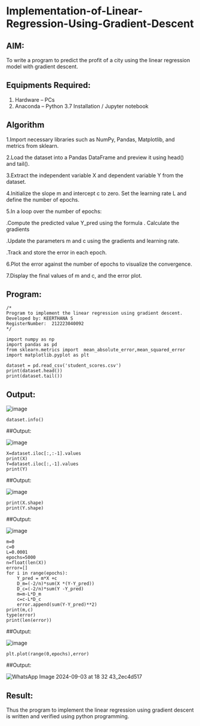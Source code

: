 # Implementation-of-Linear-Regression-Using-Gradient-Descent

## AIM:
To write a program to predict the profit of a city using the linear regression model with gradient descent.

## Equipments Required:
1. Hardware – PCs
2. Anaconda – Python 3.7 Installation / Jupyter notebook

## Algorithm
1.Import necessary libraries such as NumPy, Pandas, Matplotlib, and metrics from sklearn.

2.Load the dataset into a Pandas DataFrame and preview it using head() and tail().

3.Extract the independent variable X and dependent variable Y from the dataset.

4.Initialize the slope m and intercept c to zero. Set the learning rate L and define the number of epochs.

5.In a loop over the number of epochs:

.Compute the predicted value Y_pred using the formula . Calculate the gradients

.Update the parameters m and c using the gradients and learning rate.

.Track and store the error in each epoch.

6.Plot the error against the number of epochs to visualize the convergence.

7.Display the final values of m and c, and the error plot.
## Program:
```
/*
Program to implement the linear regression using gradient descent.
Developed by: KEERTHANA S
RegisterNumber:  212223040092
*/
```
```
import numpy as np
import pandas as pd
from sklearn.metrics import  mean_absolute_error,mean_squared_error
import matplotlib.pyplot as plt

dataset = pd.read_csv('student_scores.csv')
print(dataset.head())
print(dataset.tail())
```
## Output:

![image](https://github.com/user-attachments/assets/45dec6fc-3df2-4a6b-882c-c4adba501d47)

```
dataset.info()

```
##Output:

![image](https://github.com/user-attachments/assets/e21fb695-1d16-4ffa-ae8d-53f90f924eae)

```
X=dataset.iloc[:,:-1].values
print(X)
Y=dataset.iloc[:,-1].values
print(Y)

```

##Output:


![image](https://github.com/user-attachments/assets/bc688dba-f8cb-4d7b-9649-9cb9af6d5d75)

```
print(X.shape)
print(Y.shape)

```
##Output:

![image](https://github.com/user-attachments/assets/ca480048-eb5f-400e-b461-fd4ad32b333d)


```
m=0
c=0
L=0.0001
epochs=5000
n=float(len(X))
error=[]
for i in range(epochs):
    Y_pred = m*X +c
    D_m=(-2/n)*sum(X *(Y-Y_pred))
    D_c=(-2/n)*sum(Y -Y_pred)
    m=m-L*D_m
    c=c-L*D_c
    error.append(sum(Y-Y_pred)**2)
print(m,c)
type(error)
print(len(error))
```

##Output:

![image](https://github.com/user-attachments/assets/820b5655-dd2c-4059-8385-aad6ae650310)

```
plt.plot(range(0,epochs),error)
```

##Output:

![WhatsApp Image 2024-09-03 at 18 32 43_2ec4d517](https://github.com/user-attachments/assets/435035b4-c01d-435c-930c-77f6991d4179)

## Result:
Thus the program to implement the linear regression using gradient descent is written and verified using python programming.
